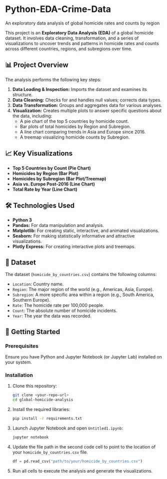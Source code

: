 # Python-EDA-Crime-Data
An exploratory data analysis of global homicide rates and counts by region

This project is an **Exploratory Data Analysis (EDA)** of a global homicide dataset. It involves data cleaning, transformation, and a series of visualizations to uncover trends and patterns in homicide rates and counts across different countries, regions, and subregions over time.

## 📊 Project Overview

The analysis performs the following key steps:
1.  **Data Loading & Inspection:** Imports the dataset and examines its structure.
2.  **Data Cleaning:** Checks for and handles null values; corrects data types.
3.  **Data Transformation:** Groups and aggregates data for various analyses.
4.  **Visualization:** Creates multiple plots to answer specific questions about the data, including:
    - A pie chart of the top 5 countries by homicide count.
    - Bar plots of total homicides by Region and Subregion.
    - A line chart comparing trends in Asia and Europe since 2016.
    - A treemap visualizing homicide counts by Subregion.

## 📈 Key Visualizations

*   **Top 5 Countries by Count (Pie Chart)** 
*   **Homicides by Region (Bar Plot)** 
*   **Homicides by Subregion (Bar Plot/Treemap)** 
*   **Asia vs. Europe Post-2016 (Line Chart)** 
*   **Total Rate by Year (Line Chart)** 

## 🛠️ Technologies Used

*   **Python 3**
*   **Pandas:** For data manipulation and analysis.
*   **Matplotlib:** For creating static, interactive, and animated visualizations.
*   **Seaborn:** For making statistically informative and attractive visualizations.
*   **Plotly Express:** For creating interactive plots and treemaps.

## 📁 Dataset

The dataset (`homicide_by_countries.csv`) contains the following columns:
*   `Location`: Country name.
*   `Region`: The major region of the world (e.g., Americas, Asia, Europe).
*   `Subregion`: A more specific area within a region (e.g., South America, Southern Europe).
*   `Rate`: The homicide rate per 100,000 people.
*   `Count`: The absolute number of homicide incidents.
*   `Year`: The year the data was recorded.

## 🚀 Getting Started

### Prerequisites

Ensure you have Python and Jupyter Notebook (or Jupyter Lab) installed on your system.

### Installation

1.  Clone this repository:
    ```bash
    git clone <your-repo-url>
    cd global-homicide-analysis
    ```

2.  Install the required libraries:
    ```bash
    pip install -r requirements.txt
    ```

3.  Launch Jupyter Notebook and open `Untitled1.ipynb`:
    ```bash
    jupyter notebook
    ```

4.  Update the file path in the second code cell to point to the location of your `homicide_by_countries.csv` file.
    ```python
    df = pd.read_csv("path/to/your/homicide_by_countries.csv")
    ```

5.  Run all cells to execute the analysis and generate the visualizations.

